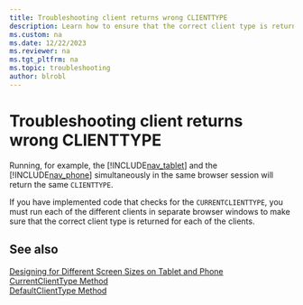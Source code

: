 ```yaml
---
title: Troubleshooting client returns wrong CLIENTTYPE
description: Learn how to ensure that the correct client type is returned for each client.
ms.custom: na
ms.date: 12/22/2023
ms.reviewer: na
ms.tgt_pltfrm: na
ms.topic: troubleshooting
author: blrobl
---
```


# Troubleshooting client returns wrong CLIENTTYPE

Running, for example, the [!INCLUDE[nav_tablet](includes/nav_tablet_md.md)] and the [!INCLUDE[nav_phone](includes/nav_phone_md.md)] simultaneously in the same browser session will return the same `CLIENTTYPE`.

If you have implemented code that checks for the `CURRENTCLIENTTYPE`, you must run each of the different clients in separate browser windows to make sure that the correct client type is returned for each of the clients.  
  
## See also

[Designing for Different Screen Sizes on Tablet and Phone](devenv-designing-different-screen-sizes-tablet-and-phone.md)   
[CurrentClientType Method](methods-auto/session/session-currentclienttype-method.md)   
[DefaultClientType Method](methods-auto/session/session-defaultclienttype-method.md)